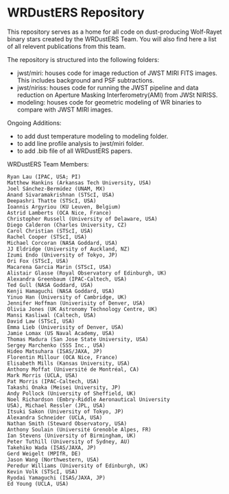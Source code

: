 # WRDustERS Repository
This repository serves as a home for all code on dust-producing Wolf-Rayet binary stars created by the WRDustERS Team. You will also find here a list of all relevent publications from this team. 

The repository is structured into the following folders:
- jwst/miri: houses code for image reduction of JWST MIRI FITS images. This includes background and PSF subtractions.
- jwst/niriss: houses code for running the JWST pipeline and data reduction on Aperture Masking Interferometry(AMI) from JWSt NIRISS.
- modeling: houses code for geometric modeling of WR binaries to compare with JWST MIRI images.

Ongoing Additions: 
- to add dust temperature modeling to modeling folder.
- to add line profile analysis to jwst/miri folder.
- to add .bib file of all WRDustERS papers. 

WRDustERS Team Members:

    Ryan Lau (IPAC, USA; PI)
    Matthew Hankins (Arkansas Tech University, USA)
    Joel Sánchez-Bermúdez (UNAM, MX)
    Anand Sivaramakrishnan (STScI, USA)
    Deepashri Thatte (STScI, USA)
    Ioannis Argyriou (KU Leuven, Belgium)
    Astrid Lamberts (OCA Nice, France)
    Christopher Russell (University of Delaware, USA)
    Diego Calderon (Charles University, CZ)
    Carol Christian (STScI, USA)
    Rachel Cooper (STScI, USA)
    Michael Corcoran (NASA Goddard, USA)
    JJ Eldridge (University of Auckland, NZ)
    Izumi Endo (University of Tokyo, JP)
    Ori Fox (STScI, USA)
    Macarena Garcia Marin (STScI, USA)
    Alistair Glasse (Royal Observatory of Edinburgh, UK)
    Alexandra Greenbaum (IPAC-Caltech, USA)
    Ted Gull (NASA Goddard, USA)
    Kenji Hamaguchi (NASA Goddard, USA)
    Yinuo Han (University of Cambridge, UK)
    Jennifer Hoffman (Univerisity of Denver, USA)
    Olivia Jones (UK Astronomy Technology Centre, UK)
    Mansi Kasliwal (Caltech, USA)
    David Law (STScI, USA)
    Emma Lieb (Univerisity of Denver, USA)
    Jamie Lomax (US Naval Academy, USA)
    Thomas Madura (San Jose State University, USA)
    Sergey Marchenko (SSS Inc., USA)
    Hideo Matsuhara (ISAS/JAXA, JP)
    Florentin Millour (OCA Nice, France)
    Elisabeth Mills (Kansas University, USA)
    Anthony Moffat (Université de Montréal, CA)
    Mark Morris (UCLA, USA)
    Pat Morris (IPAC-Caltech, USA)
    Takashi Onaka (Meisei University, JP)
    Andy Pollock (University of Sheffield, UK)
    Noel Richardson (Embry-Riddle Aeronautical University
    USA), Michael Ressler (JPL, USA)
    Itsuki Sakon (University of Tokyo, JP)
    Alexandra Schneider (UCLA, USA)
    Nathan Smith (Steward Observatory, USA)
    Anthony Soulain (Université Grenoble Alpes, FR)
    Ian Stevens (University of Birmingham, UK)
    Peter Tuthill (University of Sydney, AU)
    Takehiko Wada (ISAS/JAXA, JP)
    Gerd Weigelt (MPIfR, DE)
    Jason Wang (Northwestern, USA)
    Peredur Williams (University of Edinburgh, UK)
    Kevin Volk (STScI, USA)
    Ryodai Yamaguchi (ISAS/JAXA, JP)
    Ed Young (UCLA, USA)
